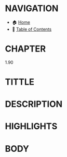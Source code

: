 # NAVIGATION
- 🏠 [Home](../../../readme.md)
- 📖 [Table of Contents](../docs_Chapter_0.00_Welcome/doc_Chapter_0.01_Table_of_Contents.md)

# CHAPTER
1.90


# TITTLE


# DESCRIPTION
 


# HIGHLIGHTS



# BODY

